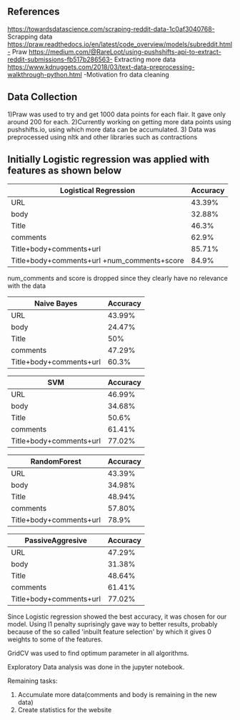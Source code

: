 ## References

https://towardsdatascience.com/scraping-reddit-data-1c0af3040768- Scrapping data
https://praw.readthedocs.io/en/latest/code_overview/models/subreddit.html- Praw
https://medium.com/@RareLoot/using-pushshifts-api-to-extract-reddit-submissions-fb517b286563- Extracting more data
https://www.kdnuggets.com/2018/03/text-data-preprocessing-walkthrough-python.html  -Motivation fro data cleaning
## Data Collection

1)Praw was used to try and get 1000 data points for each flair. It gave only around 200 for each.
2)Currently working on getting more data points using pushshifts.io, using which more data can be accumulated.
3) Data was preprocessed using nltk and other libraries such as contractions

## Initially Logistic regression was applied with features as shown below

| Logistical Regression| Accuracy |
| ------------- | ------------- |
| URL  | 43.39%  |
| body | 32.88%  |
| Title | 46.3%  |
| comments | 62.9%  |
| Title+body+comments+url  | 85.71% |
| Title+body+comments+url +num_comments+score |  84.9%  |

num_comments and score is dropped since they clearly have no relevance with the data

| Naive Bayes| Accuracy |
| ------------- | ------------- |
| URL  | 43.99%  |
| body | 24.47% |
| Title | 50%  |
| comments | 47.29%  |
| Title+body+comments+url  | 60.3% |


| SVM | Accuracy |
| ------------- | ------------- |
| URL  | 46.99%  |
| body | 34.68% |
| Title | 50.6%  |
| comments | 61.41%  |
| Title+body+comments+url  | 77.02% |

| RandomForest | Accuracy |
| ------------- | ------------- |
| URL  | 43.39%  |
| body | 34.98% |
| Title | 48.94%  |
| comments | 57.80%  |
| Title+body+comments+url  | 78.9% |


| PassiveAggresive | Accuracy |
| ------------- | ------------- |
| URL  | 47.29%  |
| body | 31.38% |
| Title | 48.64%  |
| comments | 61.41%  |
| Title+body+comments+url  | 77.02% |

Since Logistic regression showed the best accuracy, it was chosen for our model.
Using l1 penalty suprisingly gave way to better results, probably because of the so called 'inbuilt feature selection' by which it gives 0 weights to some of the features.

GridCV was used to find optimum parameter in all algorithms.

Exploratory Data analysis was done in the jupyter notebook.

Remaining tasks:
1) Accumulate more data(comments and body is remaining in the new data)
2) Create statistics for the website
